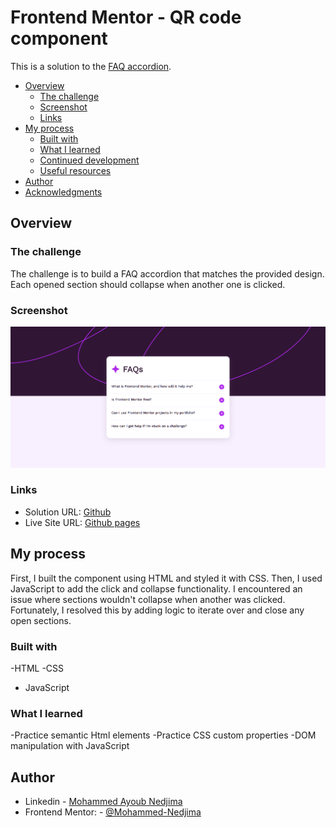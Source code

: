 # Frontend Mentor - QR code component

This is a solution to the [FAQ accordion](https://www.frontendmentor.io/challenges/faq-accordion-wyfFdeBwBz).

- [Overview](#overview)
  - [The challenge](#the-challenge)
  - [Screenshot](#screenshot)
  - [Links](#links)
- [My process](#my-process)
  - [Built with](#built-with)
  - [What I learned](#what-i-learned)
  - [Continued development](#continued-development)
  - [Useful resources](#useful-resources)
- [Author](#author)
- [Acknowledgments](#acknowledgments)

## Overview

### The challenge

The challenge is to build a FAQ accordion that matches the provided design. Each opened section should collapse when another one is clicked.

### Screenshot

![](./design/desktop-result.png)

### Links

- Solution URL: [Github](https://github.com/Mohammed-Nedjima/FAQ-accordion.git)
- Live Site URL: [Github pages](https://mohammed-nedjima.github.io/FAQ-accordion/)

## My process
First, I built the component using HTML and styled it with CSS. Then, I used JavaScript to add the click and collapse functionality. I encountered an issue where sections wouldn't collapse when another was clicked. Fortunately, I resolved this by adding logic to iterate over and close any open sections.

### Built with

-HTML
-CSS
- JavaScript

### What I learned

-Practice semantic Html elements
-Practice CSS custom properties
-DOM manipulation with JavaScript

## Author

- Linkedin - [Mohammed Ayoub Nedjima](https://www.linkedin.com/in/mohammed-ayoub-nedjima//profile/kaamiik)
- Frontend Mentor: - [@Mohammed-Nedjima](https://www.frontendmentor.io/profile/Mohammed-Nedjima)
